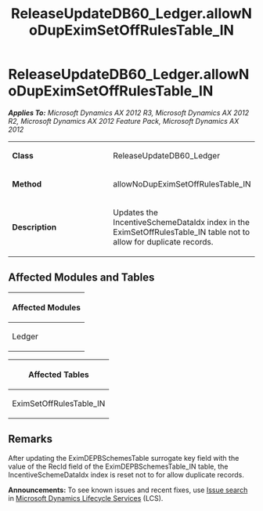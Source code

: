 ﻿---
title: ReleaseUpdateDB60_Ledger.allowNoDupEximSetOffRulesTable_IN
TOCTitle: ReleaseUpdateDB60_Ledger.allowNoDupEximSetOffRulesTable_IN
ms:assetid: 09bac5ed-d117-a48f-94bc-9b6a98ddd5d7
ms:mtpsurl: https://msdn.microsoft.com/en-us/library/JJ735595(v=AX.60)
ms:contentKeyID: 49706506
ms.date: 05/18/2015
mtps_version: v=AX.60
---

# ReleaseUpdateDB60\_Ledger.allowNoDupEximSetOffRulesTable\_IN 


_**Applies To:** Microsoft Dynamics AX 2012 R3, Microsoft Dynamics AX 2012 R2, Microsoft Dynamics AX 2012 Feature Pack, Microsoft Dynamics AX 2012_

<table>
<colgroup>
<col style="width: 50%" />
<col style="width: 50%" />
</colgroup>
<tbody>
<tr class="odd">
<td><p><strong>Class</strong></p></td>
<td><p>ReleaseUpdateDB60_Ledger</p></td>
</tr>
<tr class="even">
<td><p><strong>Method</strong></p></td>
<td><p>allowNoDupEximSetOffRulesTable_IN</p></td>
</tr>
<tr class="odd">
<td><p><strong>Description</strong></p></td>
<td><p>Updates the IncentiveSchemeDataIdx index in the EximSetOffRulesTable_IN table not to allow for duplicate records.</p></td>
</tr>
</tbody>
</table>


## Affected Modules and Tables

<table>
<colgroup>
<col style="width: 100%" />
</colgroup>
<thead>
<tr class="header">
<th><p>Affected Modules</p></th>
</tr>
</thead>
<tbody>
<tr class="odd">
<td><p>Ledger</p></td>
</tr>
</tbody>
</table>


<table>
<colgroup>
<col style="width: 100%" />
</colgroup>
<thead>
<tr class="header">
<th><p>Affected Tables</p></th>
</tr>
</thead>
<tbody>
<tr class="odd">
<td><p>EximSetOffRulesTable_IN</p></td>
</tr>
</tbody>
</table>


## Remarks

After updating the EximDEPBSchemesTable surrogate key field with the value of the RecId field of the EximDEPBSchemesTable\_IN table, the IncentiveSchemeDataIdx index is reset not to for allow duplicate records.

  
**Announcements:** To see known issues and recent fixes, use [Issue search](http://go.microsoft.com/fwlink/?linkid=389258) in [Microsoft Dynamics Lifecycle Services](http://go.microsoft.com/fwlink/?linkid=306505) (LCS).

